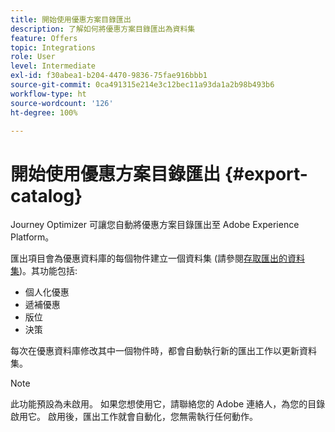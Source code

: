 ```yaml
---
title: 開始使用優惠方案目錄匯出
description: 了解如何將優惠方案目錄匯出為資料集
feature: Offers
topic: Integrations
role: User
level: Intermediate
exl-id: f30abea1-b204-4470-9836-75fae916bbb1
source-git-commit: 0ca491315e214e3c12bec11a93da1a2b98b493b6
workflow-type: ht
source-wordcount: '126'
ht-degree: 100%

---
```


# 開始使用優惠方案目錄匯出 {#export-catalog}

Journey Optimizer 可讓您自動將優惠方案目錄匯出至 Adobe Experience Platform。

匯出項目會為優惠資料庫的每個物件建立一個資料集 (請參閱[存取匯出的資料集](../export-catalog/access-dataset.md))。其功能包括:

* 個人化優惠
* 遞補優惠
* 版位
* 決策

每次在優惠資料庫修改其中一個物件時，都會自動執行新的匯出工作以更新資料集。

>[!NOTE]
>
>此功能預設為未啟用。 如果您想使用它，請聯絡您的 Adobe 連絡人，為您的目錄啟用它。 啟用後，匯出工作就會自動化，您無需執行任何動作。

